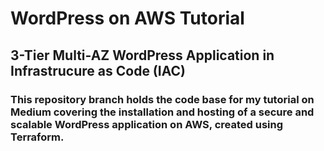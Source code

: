 # WordPress on AWS Tutorial

## 3-Tier Multi-AZ WordPress Application in Infrastrucure as Code (IAC)

### This repository branch holds the code base for my tutorial on Medium covering the installation and hosting of a secure and scalable WordPress application on AWS, created using Terraform.
